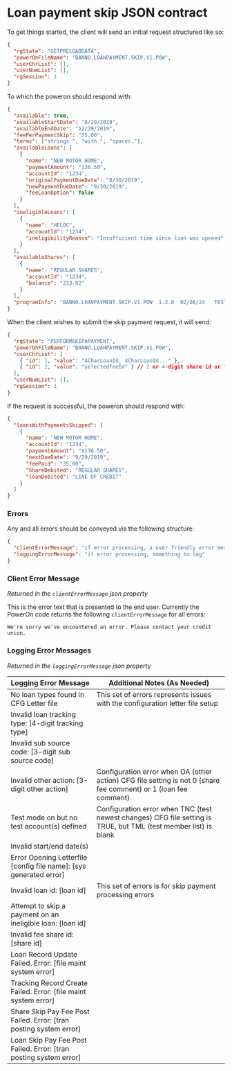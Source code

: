 # Loan payment skip JSON contract

To get things started, the client will send an initial request structured like so:

```json
{
  "rgState": "GETPRELOADDATA",
  "powerOnFileName": "BANNO.LOANPAYMENT.SKIP.V1.POW",
  "userChrList": [],
  "userNumList": [],
  "rgSession": 1
}
```

To which the poweron should respond with:

```json
{
  "available": true,
  "availableStartDate": "8/29/2019",
  "availableEndDate": "12/29/2019",
  "feePerPaymentSkip": "35.00",
  "terms": ["strings ", "with ", "spaces."],
  "availableLoans": [
    {
      "name": "NEW MOTOR HOME",
      "paymentAmount": "136.50",
      "accountId": "1234",
      "originalPaymentDueDate": "8/30/2019",
      "newPaymentDueDate": "9/30/2019",
      "feeLoanOption": false
    }
  ],
  "ineligibleLoans": [
    {
      "name": "HELOC",
      "accountId": "1234",
      "ineligibilityReason": "Insufficient time since loan was opened"
    }
  ],
  "availableShares": [
    {
      "name": "REGULAR SHARES",
      "accountId": "1234",
      "balance": "233.92"
    }
  ],
  "programInfo": "BANNO.LOANPAYMENT.SKIP.V1.POW  1.2.0  02/08/24   TESTMODE:FALSE  TESTACCT:FALSE"
}
```

When the client wishes to submit the skip payment request, it will send:

```json
{
  "rgState": "PERFORMSKIPAPAYMENT",
  "powerOnFileName": "BANNO.LOANPAYMENT.SKIP.V1.POW",
  "userChrList": [
    { "id": 1, "value": "4CharLoanId, 4CharLoanId..." },
    { "id": 2, "value": "selectedFeeId" } // 2 or 4-digit share id or "loan"
  ],
  "userNumList": [],
  "rgSession": 1
}
```

If the request is successful, the poweron should respond with:

```json
{
  "loansWithPaymentsSkipped": [
    {
      "name": "NEW MOTOR HOME",
      "accountId": "1234",
      "paymentAmount": "$136.50",
      "nextDueDate": "9/29/2019",
      "feePaid": "35.00",
      "ShareDebited": "REGULAR SHARES",
      "loanDebited": "LINE OF CREDIT"
    }
  ]
}
```

### Errors

Any and all errors should be conveyed via the following structure:

```json
{
  "clientErrorMessage": "if error processing, a user friendly error message",
  "loggingErrorMessage": "if error processing, something to log"
}
```

### Client Error Message
_Returned in the `clientErrorMessage` json property_

This is the error text that is presented to the end user.  Currently the PowerOn code returns the following `clientErrorMessage` for all errors: 
```
We're sorry we've encountered an error. Please contact your credit union.
```

### Logging Error Messages
_Returned in the `loggingErrorMessage` json property_

| Logging Error Message                                              | Additional Notes (As Needed)                                                                                     |
| ------------------------------------------------------------------ | ---------------------------------------------------------------------------------------------------------------- |
| No loan types found in CFG Letter file                             | This set of errors represents issues with the configuration letter file setup                                    |
| Invalid loan tracking type: [4-digit tracking type]                |                                                                                                                  |
| Invalid sub source code: [3-digit sub source code]                 |                                                                                                                  |
| Invalid other action: [3-digit other action]                       | Configuration error when OA (other action) CFG file setting is not 0 (share fee comment) or 1 (loan fee comment) |
| Test mode on but no test account(s) defined                        | Configuration error when TNC (test newest changes) CFG file setting is TRUE, but TML (test member list) is blank |
| Invalid start/end date(s)                                          |                                                                                                                  |
| Error Opening Letterfile [config file name]: [sys generated error] |                                                                                                                  |
| Invalid loan id: [loan id]                                         | This set of errors is for skip payment processing errors                                                         |
| Attempt to skip a payment on an ineligible loan: [loan id]         |                                                                                                                  |
| Invalid fee share id: [share id]                                   |                                                                                                                  |
| Loan Record Update Failed. Error: [file maint system error]        |                                                                                                                  |
| Tracking Record Create Failed. Error: [file maint system error]    |                                                                                                                  |
| Share Skip Pay Fee Post Failed. Error: [tran posting system error]       |                                                                                                                  |
| Loan Skip Pay Fee Post Failed. Error: [tran posting system error]       |                                                                                                                  |
